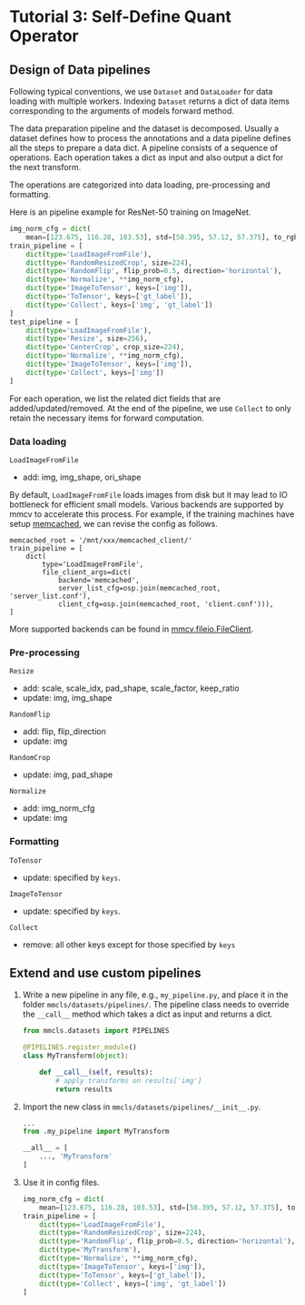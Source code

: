 # Tutorial 3: Self-Define Quant Operator 

## Design of Data pipelines

Following typical conventions, we use `Dataset` and `DataLoader` for data loading
with multiple workers. Indexing `Dataset` returns a dict of data items corresponding to
the arguments of models forward method.

The data preparation pipeline and the dataset is decomposed. Usually a dataset
defines how to process the annotations and a data pipeline defines all the steps to prepare a data dict.
A pipeline consists of a sequence of operations. Each operation takes a dict as input and also output a dict for the next transform.

The operations are categorized into data loading, pre-processing and formatting.

Here is an pipeline example for ResNet-50 training on ImageNet.

```python
img_norm_cfg = dict(
    mean=[123.675, 116.28, 103.53], std=[58.395, 57.12, 57.375], to_rgb=True)
train_pipeline = [
    dict(type='LoadImageFromFile'),
    dict(type='RandomResizedCrop', size=224),
    dict(type='RandomFlip', flip_prob=0.5, direction='horizontal'),
    dict(type='Normalize', **img_norm_cfg),
    dict(type='ImageToTensor', keys=['img']),
    dict(type='ToTensor', keys=['gt_label']),
    dict(type='Collect', keys=['img', 'gt_label'])
]
test_pipeline = [
    dict(type='LoadImageFromFile'),
    dict(type='Resize', size=256),
    dict(type='CenterCrop', crop_size=224),
    dict(type='Normalize', **img_norm_cfg),
    dict(type='ImageToTensor', keys=['img']),
    dict(type='Collect', keys=['img'])
]
```

For each operation, we list the related dict fields that are added/updated/removed.
At the end of the pipeline, we use `Collect` to only retain the necessary items for forward computation.

### Data loading

`LoadImageFromFile`

- add: img, img_shape, ori_shape

By default, `LoadImageFromFile` loads images from disk but it may lead to IO bottleneck for efficient small models.
Various backends are supported by mmcv to accelerate this process. For example, if the training machines have setup
[memcached](https://memcached.org/), we can revise the config as follows.

```
memcached_root = '/mnt/xxx/memcached_client/'
train_pipeline = [
    dict(
        type='LoadImageFromFile',
        file_client_args=dict(
            backend='memcached',
            server_list_cfg=osp.join(memcached_root, 'server_list.conf'),
            client_cfg=osp.join(memcached_root, 'client.conf'))),
]
```

More supported backends can be found in [mmcv.fileio.FileClient](https://github.com/open-mmlab/mmcv/blob/master/mmcv/fileio/file_client.py).

### Pre-processing

`Resize`

- add: scale, scale_idx, pad_shape, scale_factor, keep_ratio
- update: img, img_shape

`RandomFlip`

- add: flip, flip_direction
- update: img

`RandomCrop`

- update: img, pad_shape

`Normalize`

- add: img_norm_cfg
- update: img

### Formatting

`ToTensor`

- update: specified by `keys`.

`ImageToTensor`

- update: specified by `keys`.

`Collect`

- remove: all other keys except for those specified by `keys`

## Extend and use custom pipelines

1. Write a new pipeline in any file, e.g., `my_pipeline.py`, and place it in
   the folder `mmcls/datasets/pipelines/`. The pipeline class needs to override
   the `__call__` method which takes a dict as input and returns a dict.

    ```python
    from mmcls.datasets import PIPELINES

    @PIPELINES.register_module()
    class MyTransform(object):

        def __call__(self, results):
            # apply transforms on results['img']
            return results
    ```

2. Import the new class in `mmcls/datasets/pipelines/__init__.py`.

    ```python
    ...
    from .my_pipeline import MyTransform

    __all__ = [
        ..., 'MyTransform'
    ]
    ```

3. Use it in config files.

    ```python
    img_norm_cfg = dict(
        mean=[123.675, 116.28, 103.53], std=[58.395, 57.12, 57.375], to_rgb=True)
    train_pipeline = [
        dict(type='LoadImageFromFile'),
        dict(type='RandomResizedCrop', size=224),
        dict(type='RandomFlip', flip_prob=0.5, direction='horizontal'),
        dict(type='MyTransform'),
        dict(type='Normalize', **img_norm_cfg),
        dict(type='ImageToTensor', keys=['img']),
        dict(type='ToTensor', keys=['gt_label']),
        dict(type='Collect', keys=['img', 'gt_label'])
    ]
    ```
